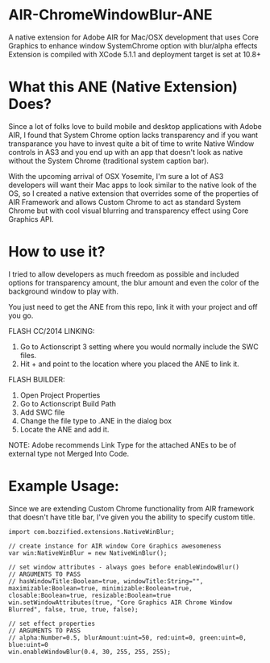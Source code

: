 AIR-ChromeWindowBlur-ANE
========================

A native extension for Adobe AIR for Mac/OSX development that uses Core Graphics to enhance window SystemChrome option with blur/alpha effects
Extension is compiled with XCode 5.1.1 and deployment target is set at 10.8+

What this ANE (Native Extension) Does?
======================================

Since a lot of folks love to build mobile and desktop applications with Adobe AIR, I found that System Chrome option lacks transparency and if you want transparance you have to invest quite a bit of time to write Native Window controls in AS3 and you end up with an app that doesn't look as native without the System Chrome (traditional system caption bar). 

With the upcoming arrival of OSX Yosemite, I'm sure a lot of AS3 developers will want their Mac apps to look similar to the native look of the OS, so I created a native extension that overrides some of the properties of AIR Framework and allows Custom Chrome to act as standard System Chrome but with cool visual blurring and transparency effect using Core Graphics API.

How to use it?
===============

I tried to allow developers as much freedom as possible and included options for transparency amount, the blur amount and even the color of the background window to play with.

You just need to get the ANE from this repo, link it with your project and off you go. 

FLASH CC/2014 LINKING:

1. Go to Actionscript 3 setting where you would normally include the SWC files.
2. Hit + and point to the location where you placed the ANE to link it.


FLASH BUILDER:

1. Open Project Properties
2. Go to Actionscript Build Path
3. Add SWC file
4. Change the file type to .ANE in the dialog box
5. Locate the ANE and add it.

NOTE: Adobe recommends Link Type for the attached ANEs to be of external type not Merged Into Code.


Example Usage:
===============

Since we are extending Custom Chrome functionality from AIR framework that doesn't have title bar, I've given you the ability to specify custom title.

```
import com.bozzified.extensions.NativeWinBlur;

// create instance for AIR window Core Graphics awesomeness
var win:NativeWinBlur = new NativeWinBlur();

// set window attributes - always goes before enableWindowBlur()
// ARGUMENTS TO PASS
// hasWindowTitle:Boolean=true, windowTitle:String="", maximizable:Boolean=true, minimizable:Boolean=true, closable:Boolean=true, resizable:Boolean=true
win.setWindowAttributes(true, "Core Graphics AIR Chrome Window Blurred", false, true, true, false);

// set effect properties 
// ARGUMENTS TO PASS
// alpha:Number=0.5, blurAmount:uint=50, red:uint=0, green:uint=0, blue:uint=0 
win.enableWindowBlur(0.4, 30, 255, 255, 255);

```



